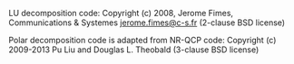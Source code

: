 

LU decomposition code:
Copyright (c) 2008, Jerome Fimes, Communications & Systemes <jerome.fimes@c-s.fr>
(2-clause BSD license)

Polar decomposition code is adapted from NR-QCP code:
Copyright (c) 2009-2013 Pu Liu and Douglas L. Theobald
(3-clause BSD license)

